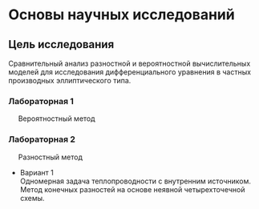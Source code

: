 # Основы научных исследований

## Цель исследования  
Сравнительный анализ разностной и вероятностной вычислительных моделей для исследования дифференциального уравнения в частных производных эллиптического типа.

### Лабораторная 1  
&nbsp;&nbsp;&nbsp;&nbsp;&nbsp;Вероятностный метод

### Лабораторная 2  
&nbsp;&nbsp;&nbsp;&nbsp;&nbsp;Разностный метод
* Вариант 1  
Одномерная задача теплопроводности с внутренним источником.  
Метод конечных разностей на основе неявной четырехточечной схемы.  
